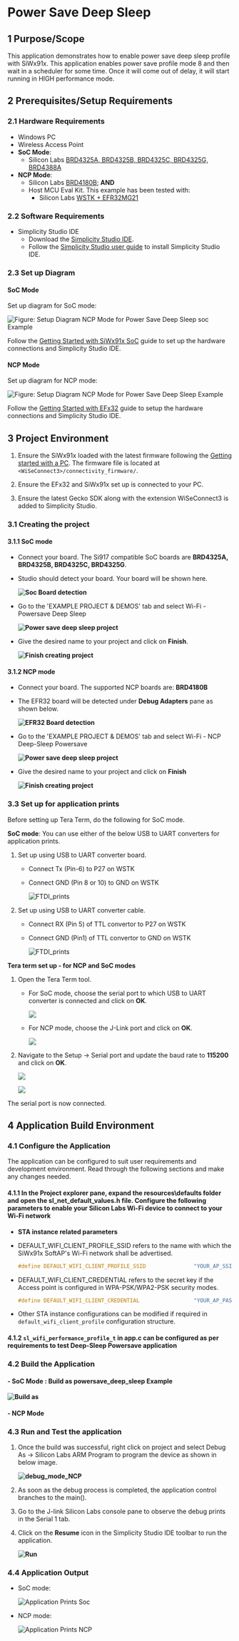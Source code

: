 # Power Save Deep Sleep

## 1 Purpose/Scope

This application demonstrates how to enable power save deep sleep profile with SiWx91x. This application enables power save profile mode 8 and then wait in a scheduler for some time. Once it will come out of delay, it will start running in HIGH performance mode.

## 2 Prerequisites/Setup Requirements

### 2.1 Hardware Requirements

- Windows PC
- Wireless Access Point
- **SoC Mode**:
  - Silicon Labs [BRD4325A, BRD4325B, BRD4325C, BRD4325G, BRD4388A](https://www.silabs.com/)
- **NCP Mode**:
  - Silicon Labs [BRD4180B](https://www.silabs.com/); **AND**
  - Host MCU Eval Kit. This example has been tested with:
    - Silicon Labs [WSTK + EFR32MG21](https://www.silabs.com/development-tools/wireless/efr32xg21-bluetooth-starter-kit)

### 2.2 Software Requirements

- Simplicity Studio IDE
  - Download the [Simplicity Studio IDE](https://www.silabs.com/developers/simplicity-studio).
  - Follow the [Simplicity Studio user guide](https://docs.silabs.com/simplicity-studio-5-users-guide/1.1.0/ss-5-users-guide-getting-started/install-ss-5-and-software#install-ssv5) to install Simplicity Studio IDE.

### 2.3 Set up Diagram

#### SoC Mode

Set up diagram for SoC mode:

![Figure: Setup Diagram NCP Mode for Power Save Deep Sleep soc Example](resources/readme/setup_soc.png)

Follow the [Getting Started with SiWx91x SoC](https://docs.silabs.com/) guide to set up the hardware connections and Simplicity Studio IDE.
  
#### NCP Mode

Set up diagram for NCP mode:

![Figure: Setup Diagram NCP Mode for Power Save Deep Sleep Example](resources/readme/setup_ncp.png)

Follow the [Getting Started with EFx32](https://docs.silabs.com/rs9116-wiseconnect/latest/wifibt-wc-getting-started-with-efx32/) guide to setup the hardware connections and Simplicity Studio IDE.

## 3 Project Environment

1. Ensure the SiWx91x loaded with the latest firmware following the [Getting started with a PC](https://docs.silabs.com/rs9116/latest/wiseconnect-getting-started). The firmware file is located at `<WiSeConnect3>/connectivity_firmware/`.

2. Ensure the EFx32 and SiWx91x set up is connected to your PC.

3. Ensure the latest Gecko SDK along with the extension WiSeConnect3 is added to Simplicity Studio.

### 3.1 Creating the project

#### 3.1.1 SoC mode

- Connect your board. The Si917 compatible SoC boards are **BRD4325A, BRD4325B, BRD4325C, BRD4325G**.
- Studio should detect your board. Your board will be shown here.

  **![Soc Board detection](resources/readme/soc_board_detection.png)**

- Go to the 'EXAMPLE PROJECT & DEMOS' tab and select Wi-Fi - Powersave Deep Sleep

  **![Power save deep sleep project](resources/readme/powersave_deepsleep_example_soc.png)**

- Give the desired name to your project and click on **Finish**.

  **![Finish creating project](resources/readme/create_project_soc.png)**

#### 3.1.2 NCP mode

- Connect your board. The supported NCP boards are: **BRD4180B**
- The EFR32 board will be detected under **Debug Adapters** pane as shown below.

  **![EFR32 Board detection](resources/readme/efr32.png)**

- Go to the 'EXAMPLE PROJECT & DEMOS' tab and select Wi-Fi - NCP Deep-Sleep Powersave

  **![Power save deep sleep project](resources/readme/powersave_deepsleep_example.png)**

- Give the desired name to your project and click on **Finish**

   **![Finish creating project](resources/readme/create_project.png)**

### 3.3 Set up for application prints

Before setting up Tera Term, do the following for SoC mode.

**SoC mode**:
You can use either of the below USB to UART converters for application prints.

1. Set up using USB to UART converter board.

   - Connect Tx (Pin-6) to P27 on WSTK
   - Connect GND (Pin 8 or 10) to GND on WSTK

      ![FTDI_prints](resources/readme/usb_to_uart_1.png)

2. Set up using USB to UART converter cable.

   - Connect RX (Pin 5) of TTL convertor to P27 on WSTK
   - Connect GND (Pin1) of TTL convertor to GND on WSTK

      ![FTDI_prints](resources/readme/usb_to_uart_2.png)

**Tera term set up - for NCP and SoC modes**

1. Open the Tera Term tool.
   - For SoC mode, choose the serial port to which USB to UART converter is connected and click on **OK**.

     **![](resources/readme/port_selection_soc.png)**

   - For NCP mode, choose the J-Link port and click on **OK**.

     **![](resources/readme/port_selection.png)**

2. Navigate to the Setup → Serial port and update the baud rate to **115200** and click on **OK**.

    **![](resources/readme/serial_port_setup.png)**

    **![](resources/readme/serial_port.png)**

The serial port is now connected.

## 4 Application Build Environment

### 4.1 Configure the Application

The application can be configured to suit user requirements and development environment. Read through the following sections and make any changes needed.

#### 4.1.1 In the Project explorer pane, expand the **resources\defaults** folder and open the **sl_net_default_values.h** file. Configure the following parameters to enable your Silicon Labs Wi-Fi device to connect to your Wi-Fi network

- **STA instance related parameters**

- DEFAULT_WIFI_CLIENT_PROFILE_SSID refers to the name with which the SiWx91x SoftAP's Wi-Fi network shall be advertised.

  ```c
  #define DEFAULT_WIFI_CLIENT_PROFILE_SSID               "YOUR_AP_SSID"      
  ```

- DEFAULT_WIFI_CLIENT_CREDENTIAL refers to the secret key if the Access point is configured in WPA-PSK/WPA2-PSK security modes.

  ```c
  #define DEFAULT_WIFI_CLIENT_CREDENTIAL                 "YOUR_AP_PASSPHRASE" 
  ```

- Other STA instance configurations can be modified if required in `default_wifi_client_profile` configuration structure.

#### 4.1.2 `sl_wifi_performance_profile_t` in **app.c** can be configured as per requirements to test Deep-Sleep Powersave application

### 4.2 Build the Application

#### - SoC Mode : Build as powersave_deep_sleep Example

  **![Build as](resources/readme/build_powersave_deep_sleep.png)**

#### - NCP Mode

### 4.3 Run and Test the application

1. Once the build was successful, right click on project and select Debug As → Silicon Labs ARM Program to program the device as shown in below image.

    **![debug_mode_NCP](resources/readme/program_device.png)**

2. As soon as the debug process is completed, the application control branches to the main().

3. Go to the J-link Silicon Labs console pane to observe the debug prints in the Serial 1 tab.

4. Click on the **Resume** icon in the Simplicity Studio IDE toolbar to run the application.

    **![Run](resources/readme/run.png)**

### 4.4 Application Output

- SoC mode:

  ![Application Prints Soc](resources/readme/application_prints_soc.png)

- NCP mode:

  ![Application Prints NCP](resources/readme/application_prints_ncp.png)
